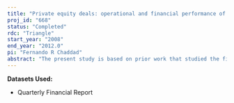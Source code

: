 ```yaml
---
title: "Private equity deals: operational and financial performance of US buyouts"
proj_id: "668"
status: "Completed"
rdc: "Triangle"
start_year: "2008"
end_year: "2012.0"
pi: "Fernando R Chaddad"
abstract: "The present study is based on prior work that studied the financial performance of a sample of leveraged buyouts (LBO) and going-private transactions occurring between 1978 and 1989. That project identiﬁed shortcomings of census data collection programs by comparing Census Bureau data to other overlapping data by conducting quality checks of Quarterly Financial Report (QFR) data against other sources such as Standard and Poor’s COMPUSTAT®. The present study will extend the methods developed for the 1993 Center for Economic Studies (CES) study over many more years of data to examine the recent phenomenon of private equity buyouts using the QFR data. The researchers will directly compare the LBO of the 1980s with present-era private equity deals. This will improve the Census Bureau’s understanding of ﬁrm structure and ownership change, as well as the impact of these on ﬁrm performance. This project will also increase the Census Bureau’s knowledge base regarding the ﬁnancial and operational performance of private equity buyouts in the United States from 1990 to 2007 and, hence, improve the Census Bureau’s understanding of ﬁrm structure and ownership change. The main question to be answered is how do present-era private equity buyouts per-form ﬁnancially and operation-ally. Moreover, this project will determine whether the short-term (1 year) and the longer-term performance (3 years) of private equity buyouts increases, decreases, or remains unchanged for the sample of buyout ﬁrms, relative to their industry peers. It will also determine whether the sources of improvements were purely ﬁnancial (debt) or operational in nature. This can lead to serious implications with regards to ﬁrm and national competitiveness. This study will also address the question of how similar today’s private buyouts are vis-à-vis the 1980s LBO. As the recent problems in subprime lending have shown, problems in one debt class can have large repercussions on the economy as a whole."
---
```


**Datasets Used:**

  - Quarterly Financial Report 

